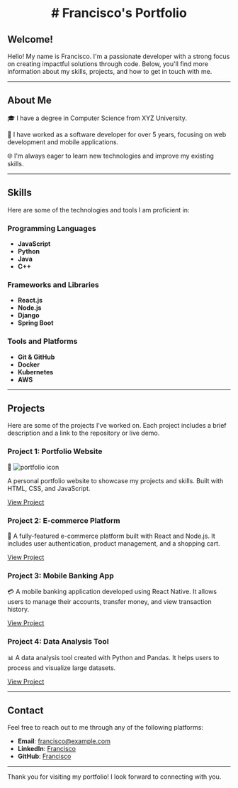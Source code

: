 <h1 align="center"> # Francisco's Portfolio

## Welcome!

Hello! My name is Francisco. I'm a passionate developer with a strong focus on creating impactful solutions through code. Below, you'll find more information about my skills, projects, and how to get in touch with me.

---

## About Me

🎓 I have a degree in Computer Science from XYZ University.

💼 I have worked as a software developer for over 5 years, focusing on web development and mobile applications.

🌐 I'm always eager to learn new technologies and improve my existing skills.

---

## Skills

Here are some of the technologies and tools I am proficient in:

### Programming Languages

- **JavaScript**
- **Python**
- **Java**
- **C++**

### Frameworks and Libraries

- **React.js**
- **Node.js**
- **Django**
- **Spring Boot**

### Tools and Platforms

- **Git & GitHub**
- **Docker**
- **Kubernetes**
- **AWS**

---

## Projects

Here are some of the projects I've worked on. Each project includes a brief description and a link to the repository or live demo.

### Project 1: Portfolio Website

📸 ![portfolio icon](https://example.com/path/to/camera-icon.png)

A personal portfolio website to showcase my projects and skills. Built with HTML, CSS, and JavaScript.

[View Project](https://github.com/Francisco/portfolio-website)

### Project 2: E-commerce Platform

🛒 A fully-featured e-commerce platform built with React and Node.js. It includes user authentication, product management, and a shopping cart.

[View Project](https://github.com/Francisco/ecommerce-platform)

### Project 3: Mobile Banking App

💳 A mobile banking application developed using React Native. It allows users to manage their accounts, transfer money, and view transaction history.

[View Project](https://github.com/Francisco/mobile-banking-app)

### Project 4: Data Analysis Tool

📊 A data analysis tool created with Python and Pandas. It helps users to process and visualize large datasets.

[View Project](https://github.com/Francisco/data-analysis-tool)

---

## Contact

Feel free to reach out to me through any of the following platforms:

- **Email**: francisco@example.com
- **LinkedIn**: [Francisco](https://www.linkedin.com/in/francisco)
- **GitHub**: [Francisco](https://github.com/Francisco)

---

Thank you for visiting my portfolio! I look forward to connecting with you.  <h1>